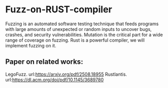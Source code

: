 # Fuzz-on-RUST-compiler
Fuzzing is an automated software testing technique that feeds programs with large amounts of unexpected or random inputs to uncover bugs, crashes, and security vulnerabilities. Mutation is the critical part for a wide range of coverage on fuzzing. Rust is a powerful compiler, we will implement fuzzing on it.

## Paper on related works:
LegoFuzz. url:https://arxiv.org/pdf/2508.18955
Rustlantis. url:https://dl.acm.org/doi/pdf/10.1145/3689780
